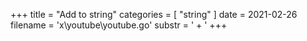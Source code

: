 +++
title = "Add to string"
categories = [ "string" ]
date = 2021-02-26
filename = 'x\youtube\youtube.go'
substr = ' + '
+++

